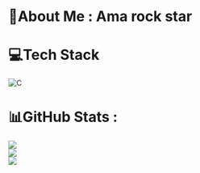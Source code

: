 # 💫About Me : Ama rock star
# 💻Tech Stack
![C](https://img.shields.io/badge/c-%2300599C.svg?style=for-the-badge&logo=c&logoColor=white)
# 📊GitHub Stats :
![](https://github-readme-stats.vercel.app/api?username=Kirsaxg1&theme=blue-green&hide_border=true&include_all_commits=true&count_private=false)<br/>
![](https://github-readme-streak-stats.herokuapp.com/?user=Kirsaxg1&theme=blue-green&hide_border=true)<br/>
![](https://github-readme-stats.vercel.app/api/top-langs/?username=Kirsaxg1&theme=blue-green&hide_border=true&include_all_commits=true&count_private=false&layout=compact)

